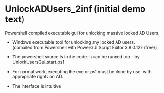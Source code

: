 # UnlockADUsers_2inf (initial demo text)
Powershell compiled executable gui for  unlocking massive locked AD Users.

- Windows executable tool for unlocking any locked AD users.  
(compiled from Powershell with PowerGUI Script Editor 3.8.0.129 /free/)
<!-- two spaces  for rodinary newline (after 'users') -->

- The powershell source is in the code. It can be runned too - by UnlockUsersGui_start.ps1

- For normal work, executing the exe or ps1 must be done by user with appropriate rights on AD.

- The interface is intuitive

